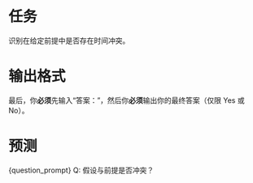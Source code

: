 # 任务
识别在给定前提中是否存在时间冲突。

# 输出格式
最后，你**必须**先输入“答案：”，然后你**必须**输出你的最终答案（仅限 Yes 或 No）。

# 预测
{question_prompt}
Q: 假设与前提是否冲突？